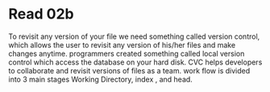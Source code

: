 # Read 02b

To revisit any version of your file we need something called version control, which allows the user to revisit any version of his/her files and make changes anytime. programmers created something called local version control which access the database on your hard disk. CVC helps developers to collaborate and revisit versions of files as a team. work flow is divided into 3 main stages Working Directory, index , and head. 